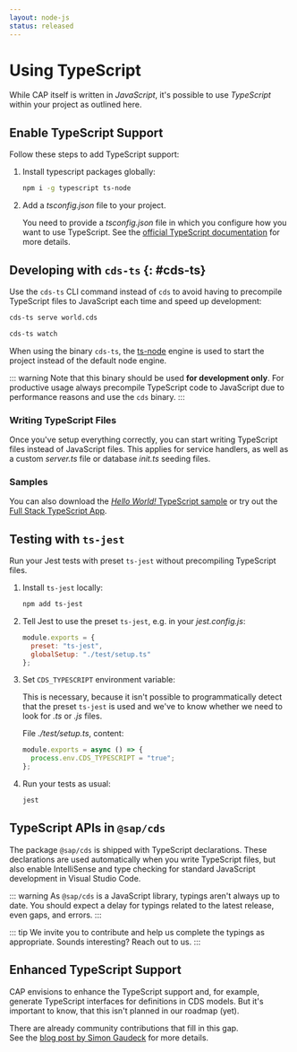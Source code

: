 ```yaml
---
layout: node-js
status: released
---
```


# Using TypeScript

While CAP itself is written in _JavaScript_, it's possible to use _TypeScript_ within your project as outlined here.


## Enable TypeScript Support

Follow these steps to add TypeScript support:

1. Install typescript packages globally:

    ```sh
    npm i -g typescript ts-node
    ```

2. Add a _tsconfig.json_ file to your project.

    You need to provide a _tsconfig.json_ file in which you configure how you want
    to use TypeScript. See the [official TypeScript documentation](https://www.typescriptlang.org/docs/handbook/tsconfig-json.html) for more details.



## Developing with `cds-ts` {: #cds-ts}

Use the `cds-ts` CLI command instead of `cds` to avoid having to precompile TypeScript files to JavaScript each time and speed up development:

```sh
cds-ts serve world.cds
```

```sh
cds-ts watch
```

When using the binary `cds-ts`, the [ts-node](https://github.com/TypeStrong/ts-node) engine is used to start the project instead of the default node engine.

::: warning
Note that this binary should be used **for development only**. For productive usage
always precompile TypeScript code to JavaScript due to performance reasons and use the `cds` binary.
:::


### Writing TypeScript Files

Once you've setup everything correctly, you can start writing TypeScript files
instead of JavaScript files. This applies for service handlers, as well as a custom _server.ts_ file or database _init.ts_ seeding files.

### Samples

You can also download the [*Hello World!* TypeScript sample](https://github.com/SAP-samples/cloud-cap-samples/tree/master/hello) or try out the [Full Stack TypeScript App](https://github.com/SAP-samples/btp-full-stack-typescript-app).

## Testing with `ts-jest`

Run your Jest tests with preset `ts-jest` without precompiling TypeScript files.

1. Install `ts-jest` locally:

    ```sh
    npm add ts-jest
    ```

2. Tell Jest to use the preset `ts-jest`, e.g. in your _jest.config.js_:

    ```js
    module.exports = {
      preset: "ts-jest",
      globalSetup: "./test/setup.ts"
    };
    ```

3. Set `CDS_TYPESCRIPT` environment variable:

    This is necessary, because it isn't possible to programmatically detect that the preset `ts-jest` is used and we've to
    know whether we need to look for _.ts_ or _.js_ files.

    File _./test/setup.ts_, content:

    ```js
    module.exports = async () => {
      process.env.CDS_TYPESCRIPT = "true";
    };
    ```

4. Run your tests as usual:

    ```sh
    jest
    ```



## TypeScript APIs in `@sap/cds`

The package `@sap/cds` is shipped with TypeScript declarations. These declarations are used automatically when you write TypeScript files, but also enable IntelliSense and type checking for standard JavaScript development in Visual Studio Code.

::: warning
As `@sap/cds` is a JavaScript library, typings aren't always up to date. You should expect a delay for typings related to the latest release, even gaps, and errors.
:::

::: tip
We invite you to contribute and help us complete the typings as appropriate. Sounds interesting? Reach out to us.
:::



## Enhanced TypeScript Support

CAP envisions to enhance the TypeScript support and, for example, generate TypeScript interfaces for definitions in CDS models.
But it's important to know, that this isn't planned in our roadmap (yet).

There are already community contributions that fill in this gap. <br>
See the [blog post by Simon Gaudeck](https://blogs.sap.com/2020/05/22/taking-cap-to-the-next-level-with-typescript/) for more details.
